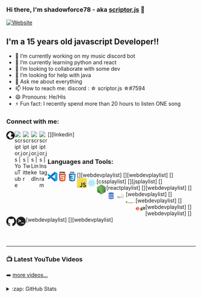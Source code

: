 ### Hi there, I'm shadowforce78 - aka [scriptor.js][website] 👋 

[![Website](https://hey-dude.wheres-my-ta.co/5fc4nMJp7.png)](https://scriptorcode.7m.pl/)

## I'm a 15 years old javascript Developer!!

- 🔭 I’m currently working on my music discord bot
- 🌱 I’m currently learning python and react
- 👯 I’m looking to collaborate with some dev
- 🤔 I’m looking for help with java
- 💬 Ask me about everything
- 📫 How to reach me: discord : ☆ scriptor.js ☆#7594
- 😄 Pronouns: He/His
- ⚡ Fun fact: I recently spend more than 20 hours to listen ONE song
### Connect with me:

[<img align="left" alt="scriptor.js.com" width="22px" src="https://raw.githubusercontent.com/iconic/open-iconic/master/svg/globe.svg" />][website]
[<img align="left" alt="scriptor.js | YouTube" width="22px" src="https://cdn.jsdelivr.net/npm/simple-icons@v3/icons/youtube.svg" />][youtube]
[<img align="left" alt="scriptor.js | Twitter" width="22px" src="https://cdn.jsdelivr.net/npm/simple-icons@v3/icons/twitter.svg" />][twitter]
[<img align="left" alt="scriptor.js | LinkedIn" width="22px" src="https://cdn.jsdelivr.net/npm/simple-icons@v3/icons/linkedin.svg" />][linkedin]
[<img align="left" alt="scriptor.js | Instagram" width="22px" src="https://cdn.jsdelivr.net/npm/simple-icons@v3/icons/instagram.svg" />][instagram]

<br />

### Languages and Tools:

[<img align="left" alt="Visual Studio Code" width="26px" src="https://raw.githubusercontent.com/github/explore/80688e429a7d4ef2fca1e82350fe8e3517d3494d/topics/visual-studio-code/visual-studio-code.png" />][webdevplaylist]
[<img align="left" alt="HTML5" width="26px" src="https://raw.githubusercontent.com/github/explore/80688e429a7d4ef2fca1e82350fe8e3517d3494d/topics/html/html.png" />][webdevplaylist]
[<img align="left" alt="CSS3" width="26px" src="https://raw.githubusercontent.com/github/explore/80688e429a7d4ef2fca1e82350fe8e3517d3494d/topics/css/css.png" />][cssplaylist]
[<img align="left" alt="JavaScript" width="26px" src="https://raw.githubusercontent.com/github/explore/80688e429a7d4ef2fca1e82350fe8e3517d3494d/topics/javascript/javascript.png" />][jsplaylist]
[<img align="left" alt="React" width="26px" src="https://raw.githubusercontent.com/github/explore/80688e429a7d4ef2fca1e82350fe8e3517d3494d/topics/react/react.png" />][reactplaylist]
[<img align="left" alt="Node.js" width="26px" src="https://raw.githubusercontent.com/github/explore/80688e429a7d4ef2fca1e82350fe8e3517d3494d/topics/nodejs/nodejs.png" />][webdevplaylist]
[<img align="left" alt="SQL" width="26px" src="https://raw.githubusercontent.com/github/explore/80688e429a7d4ef2fca1e82350fe8e3517d3494d/topics/sql/sql.png" />][webdevplaylist]
[<img align="left" alt="MySQL" width="26px" src="https://raw.githubusercontent.com/github/explore/80688e429a7d4ef2fca1e82350fe8e3517d3494d/topics/mysql/mysql.png" />][webdevplaylist]
[<img align="left" alt="MongoDB" width="26px" src="https://raw.githubusercontent.com/github/explore/80688e429a7d4ef2fca1e82350fe8e3517d3494d/topics/mongodb/mongodb.png" />][webdevplaylist]
[<img align="left" alt="Git" width="26px" src="https://raw.githubusercontent.com/github/explore/80688e429a7d4ef2fca1e82350fe8e3517d3494d/topics/git/git.png" />][webdevplaylist]
[<img align="left" alt="GitHub" width="26px" src="https://raw.githubusercontent.com/github/explore/78df643247d429f6cc873026c0622819ad797942/topics/github/github.png" />][webdevplaylist]
[<img align="left" alt="Terminal" width="26px" src="https://raw.githubusercontent.com/github/explore/80688e429a7d4ef2fca1e82350fe8e3517d3494d/topics/terminal/terminal.png" />][webdevplaylist]

<br />
<br />

---

### 📺 Latest YouTube Videos

<!-- YOUTUBE:START -->

<!-- YOUTUBE:END -->

➡️ [more videos...](https://youtube.com/channel/UCN2gF33fBTZG2ptiV2TGO0g)




<details>
  <summary>:zap: GitHub Stats</summary>

  <img align="left" alt="scriptor.js's GitHub Stats" src="https://github-readme-stats.vercel.app/api?username=shadowforce78&show_icons=true&hide_border=true" />
  <img alt="scriptor.js's GitHub Stats" src="https://camo.githubusercontent.com/d137b3998dd3fb8dd736fdf26d979974506533a72b7022fc912460963c7bf94f/687474703a2f2f6769746875622d726561646d652d73747265616b2d73746174732e6865726f6b756170702e636f6d2f3f757365723d736861646f77666f7263653738267468656d653d746f6b796f6e6967687426686964655f626f726465723d74727565" />

</details>

[website]:  https://scriptorcode.7m.pl/
[discord]: https://discord.gg/FdupfKHCrV
[twitter]: https://twitter.com/scripteur78
[twitch]: https://www.twitch.tv/shadowforce78
[youtube]: https://www.youtube.com/channel/UCN2gF33fBTZG2ptiV2TGO0g
[instagram]: https://www.instagram.com/scriptor.js
[reddit]: https://www.reddit.com/user/scritpeur78